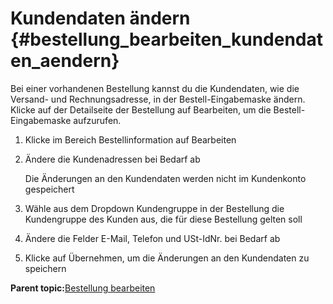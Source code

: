 # Kundendaten ändern {#bestellung_bearbeiten_kundendaten_aendern}

Bei einer vorhandenen Bestellung kannst du die Kundendaten, wie die Versand- und Rechnungsadresse, in der Bestell-Eingabemaske ändern. Klicke auf der Detailseite der Bestellung auf Bearbeiten, um die Bestell-Eingabemaske aufzurufen.

1.  Klicke im Bereich Bestellinformation auf Bearbeiten
2.  Ändere die Kundenadressen bei Bedarf ab

    Die Änderungen an den Kundendaten werden nicht im Kundenkonto gespeichert

3.  Wähle aus dem Dropdown Kundengruppe in der Bestellung die Kundengruppe des Kunden aus, die für diese Bestellung gelten soll
4.  Ändere die Felder E-Mail, Telefon und USt-IdNr. bei Bedarf ab
5.  Klicke auf Übernehmen, um die Änderungen an den Kundendaten zu speichern

**Parent topic:**[Bestellung bearbeiten](13_3_Bestellung_bearbeiten.md)

